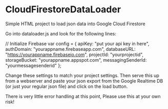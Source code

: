# CloudFirestoreDataLoader
Simple HTML project to load json data into Google Cloud Firestore

Go into dataloader.js and look for the following lines:

// Initialize Firebase
  var config = {
    apiKey: "put your api key in here",
    authDomain: "yourappname.firebaseapp.com",
    databaseURL: "https://yourappname.firebaseio.com",
    projectId: "yourprojectid",
    storageBucket: "yourappname.appspot.com",
    messagingSenderId: "yourmessagesenderid"
  };
  
  Change these settings to match your project settings. Then serve this up from a webserver and paste your json export from the Google Realtime DB (or just your regular json file) and click on the load button.
  
  There is very little error handling at this point, Please use this at your own risk!
